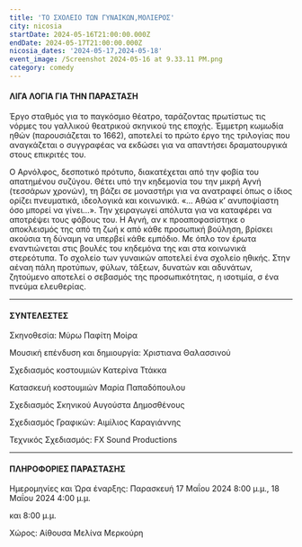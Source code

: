 ```yaml
---
title: 'ΤΟ ΣΧΟΛΕΙΟ ΤΩΝ ΓΥΝΑΙΚΩΝ,ΜΟΛΙΕΡΟΣ'
city: nicosia
startDate: 2024-05-16T21:00:00.000Z
endDate: 2024-05-17T21:00:00.000Z
nicosia_dates: '2024-05-17,2024-05-18'
event_image: /Screenshot 2024-05-16 at 9.33.11 PM.png
category: comedy
---
```


#### ΛΙΓΑ ΛΟΓΙΑ ΓΙΑ ΤΗΝ ΠΑΡΑΣΤΑΣΗ

Έργο σταθμός για το παγκόσμιο θέατρο, ταράζοντας πρωτίστως τις νόρμες του γαλλικού θεατρικού σκηνικού της εποχής. Έμμετρη κωμωδία ηθών (παρουσιάζεται το 1662), αποτελεί το πρώτο έργο της τριλογίας που αναγκάζεται ο συγγραφέας να εκδώσει για να απαντήσει δραματουργικά στους επικριτές του.

Ο Αρνόλφος, δεσποτικό πρότυπο, διακατέχεται από την φοβία του απατημένου συζύγου. Θέτει υπό την κηδεμονία του την μικρή Αγνή (τεσσάρων χρονών), τη βάζει σε μοναστήρι για να ανατραφεί όπως ο ίδιος ορίζει πνευματικά, ιδεολογικά και κοινωνικά. «… Αθώα κ’ ανυποψίαστη όσο μπορεί να γίνει…». Την χειραγωγεί απόλυτα για να καταφέρει να αποτρέψει τους φόβους του. Η Αγνή, αν κ προαποφασίστηκε ο αποκλεισμός της από τη ζωή κ από κάθε προσωπική βούληση, βρίσκει ακούσια τη δύναμη να υπερβεί κάθε εμπόδιο. Με όπλο τον έρωτα εναντιώνεται στις βουλές του κηδεμόνα της και στα κοινωνικά στερεότυπα. Το σχολείο των γυναικών αποτελεί ένα σχολείο ηθικής. Στην αέναη πάλη προτύπων, φύλων, τάξεων, δυνατών και αδυνάτων, ζητούμενο αποτελεί ο σεβασμός της προσωπικότητας, η ισοτιμία, σ ένα πνεύμα ελευθερίας.

***

#### ΣΥΝΤΕΛΕΣΤΕΣ

Σκηνοθεσία: Μύρω Παφίτη Μοίρα

Μουσική επένδυση και δημιουργία: Χριστιανα Θαλασσινού

Σχεδιασμός κοστουμιών Κατερίνα Ττάκκα

Κατασκευή κοστουμιών Μαρία Παπαδόπουλου

Σχεδιασμός Σκηνικού Αυγούστα Δημοσθένους

Σχεδιασμός Γραφικών: Αιμίλιος Καραγιάννης

Τεχνικός Σχεδιασμός: FX Sound Productions

***

#### ΠΛΗΡΟΦΟΡΙΕΣ ΠΑΡΑΣΤΑΣΗΣ

Ημερομηνίες και Ώρα έναρξης:  Παρασκευή 17 Μαΐου 2024 8:00 μ.μ., 18 Μαΐου 2024 4:00 μ.μ.

και 8:00 μ.μ.

Χώρος: Αίθουσα Μελίνα Μερκούρη
